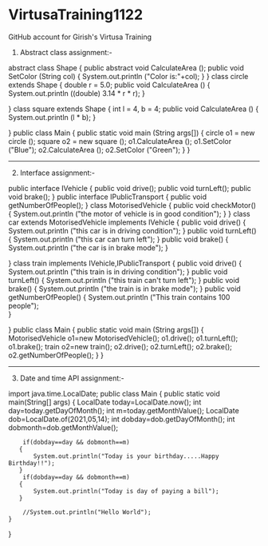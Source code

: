 # VirtusaTraining1122
GitHub account for Girish's Virtusa Training
1) Abstract class assignment:-

abstract class Shape
{
  public abstract void CalculateArea ();
  public void SetColor (String col)
  {
    System.out.println ("Color is:"+col);
  }
}
class circle extends Shape
{
  double r = 5.0;
  public void CalculateArea ()
  {
    System.out.println ((double) 3.14 * r * r);
  }
 
}
class square extends Shape
{
  int l = 4, b = 4;
  public void CalculateArea ()
  {
    System.out.println (l * b);
  }

}
public class Main
{
  public static void main (String args[])
  {
    circle o1 = new circle ();
    square o2 = new square ();
      o1.CalculateArea ();
      o1.SetColor ("Blue");
      o2.CalculateArea ();
      o2.SetColor ("Green");
  }
}

********************************************************************************************************************************************************************************

2) Interface assignment:-

public interface IVehicle
{
  public void drive();
  public void turnLeft();
  public void brake();
}
public interface IPublicTransport
{
    public void getNumberOfPeople();
}
class MotorisedVehicle
{
  public void checkMotor()
  {
    System.out.println ("the motor of vehicle is in good condition");
  }
}
class car extends MotorisedVehicle implements IVehicle
{
  public void drive()
  {
      System.out.println ("this car is in driving condition");
  }
  public void turnLeft()
  {
       System.out.println ("this car can turn left");
  }
  public void brake()
  {
       System.out.println ("the car is in brake mode");
  }
  
}
class train implements IVehicle,IPublicTransport
{
    public void drive()
  {
      System.out.println ("this train is in driving condition");
  }
  public void turnLeft()
  {
       System.out.println ("this train can't turn left");
  }
  public void brake()
  {
       System.out.println ("the train is in brake mode");
  }
   public void getNumberOfPeople()
  {
    System.out.println ("This train contains 100 people");   
  } 
    
}
public class Main
{
  public static void main (String args[])
  {
    MotorisedVehicle o1=new MotorisedVehicle();
    o1.drive();
    o1.turnLeft();
    o1.brake();
    train o2=new train();
    o2.drive();
    o2.turnLeft();
    o2.brake();
    o2.getNumberOfPeople();
  }
}

*********************************************************************************************************************************************************************************

3) Date and time API assignment:-

import java.time.LocalDate;
public class Main
{
	public static void main(String[] args)
	{
	    LocalDate today=LocalDate.now();
	    int day=today.getDayOfMonth();
	    int m=today.getMonthValue();
	    LocalDate dob=LocalDate.of(2021,05,14);
	    int dobday=dob.getDayOfMonth();
	    int dobmonth=dob.getMonthValue();
	    
	    if(dobday==day && dobmonth==m)
	   {
	       System.out.println("Today is your birthday.....Happy Birthday!!");
	   }
	    if(dobday==day && dobmonth==m)
	   {
	       System.out.println("Today is day of paying a bill");
	   }
	   
		//System.out.println("Hello World");
	}
}

